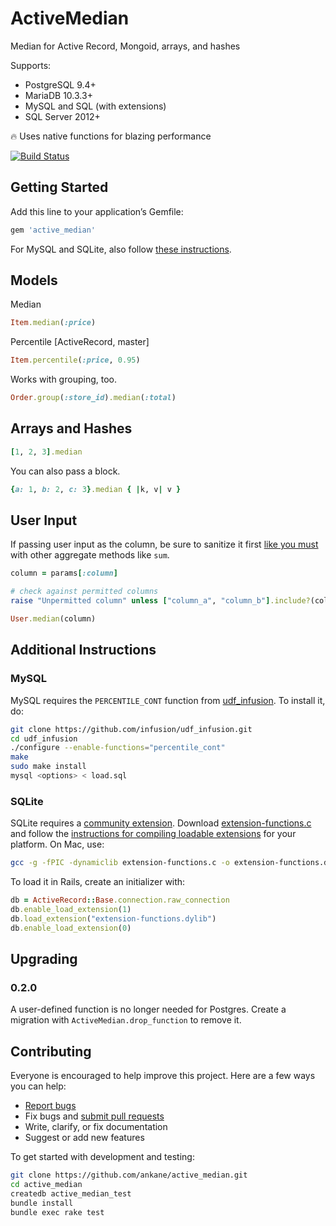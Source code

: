 # ActiveMedian

Median for Active Record, Mongoid, arrays, and hashes

Supports:

- PostgreSQL 9.4+
- MariaDB 10.3.3+
- MySQL and SQL (with extensions)
- SQL Server 2012+

:fire: Uses native functions for blazing performance

[![Build Status](https://travis-ci.org/ankane/active_median.svg?branch=master)](https://travis-ci.org/ankane/active_median)

## Getting Started

Add this line to your application’s Gemfile:

```ruby
gem 'active_median'
```

For MySQL and SQLite, also follow [these instructions](#additional-instructions).

## Models

Median

```ruby
Item.median(:price)
```

Percentile [ActiveRecord, master]

```ruby
Item.percentile(:price, 0.95)
```

Works with grouping, too.

```ruby
Order.group(:store_id).median(:total)
```

## Arrays and Hashes

```ruby
[1, 2, 3].median
```

You can also pass a block.

```ruby
{a: 1, b: 2, c: 3}.median { |k, v| v }
```

## User Input

If passing user input as the column, be sure to sanitize it first [like you must](https://rails-sqli.org/) with other aggregate methods like `sum`.

```ruby
column = params[:column]

# check against permitted columns
raise "Unpermitted column" unless ["column_a", "column_b"].include?(column)

User.median(column)
```

## Additional Instructions

### MySQL

MySQL requires the `PERCENTILE_CONT` function from [udf_infusion](https://github.com/infusion/udf_infusion). To install it, do:

```sh
git clone https://github.com/infusion/udf_infusion.git
cd udf_infusion
./configure --enable-functions="percentile_cont"
make
sudo make install
mysql <options> < load.sql
```

### SQLite

SQLite requires a [community extension](https://www.sqlite.org/contrib). Download [extension-functions.c](https://www.sqlite.org/contrib/download/extension-functions.c) and follow the [instructions for compiling loadable extensions](https://www.sqlite.org/loadext.html#compiling_a_loadable_extension) for your platform. On Mac, use:

```sh
gcc -g -fPIC -dynamiclib extension-functions.c -o extension-functions.dylib
```

To load it in Rails, create an initializer with:

```ruby
db = ActiveRecord::Base.connection.raw_connection
db.enable_load_extension(1)
db.load_extension("extension-functions.dylib")
db.enable_load_extension(0)
```

## Upgrading

### 0.2.0

A user-defined function is no longer needed for Postgres. Create a migration with `ActiveMedian.drop_function` to remove it.

## Contributing

Everyone is encouraged to help improve this project. Here are a few ways you can help:

- [Report bugs](https://github.com/ankane/active_median/issues)
- Fix bugs and [submit pull requests](https://github.com/ankane/active_median/pulls)
- Write, clarify, or fix documentation
- Suggest or add new features

To get started with development and testing:

```sh
git clone https://github.com/ankane/active_median.git
cd active_median
createdb active_median_test
bundle install
bundle exec rake test
```
